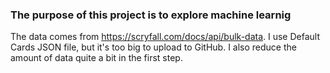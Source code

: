 ### The purpose of this project is to explore machine learnig
The data comes from https://scryfall.com/docs/api/bulk-data.
I use Default Cards JSON file, but it's too big to upload to GitHub. I also reduce the amount of data quite a bit in the first step.
